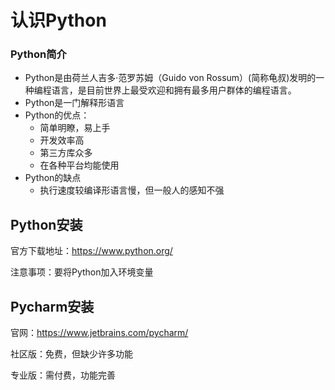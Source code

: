 # 认识Python

### Python简介

- Python是由荷兰人吉多·范罗苏姆（Guido von Rossum）(简称龟叔)发明的一种编程语言，是目前世界上最受欢迎和拥有最多用户群体的编程语言。
- Python是一门解释形语言
- Python的优点：
  - 简单明瞭，易上手
  - 开发效率高
  - 第三方库众多
  - 在各种平台均能使用
- Python的缺点
  - 执行速度较编译形语言慢，但一般人的感知不强



## Python安装

官方下载地址：https://www.python.org/

注意事项：要将Python加入环境变量



## Pycharm安装

官网：https://www.jetbrains.com/pycharm/

社区版：免费，但缺少许多功能

专业版：需付费，功能完善
